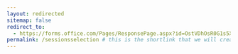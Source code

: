 ```yaml
---
layout: redirected
sitemap: false
redirect_to:
  - https://forms.office.com/Pages/ResponsePage.aspx?id=OstVDhOsR0G1s5XTmSwZyMm1le43ly9Po-2nnV9E8_VUMU41UFdHU0JQMFk2NUhPQzZaT1ZSMThIQS4u # This is where it will be redirected  - must be a complete url and a space after the -
permalink: /sessionsselection # this is the shortlink that we will create the / is required - MUST MATCH the name of the file amd a space after the :
---
```

